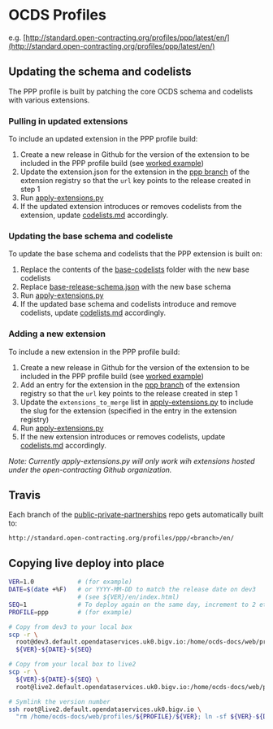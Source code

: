 # OCDS Profiles

e.g. [http://standard.open-contracting.org/profiles/ppp/latest/en/](http://standard.open-contracting.org/profiles/ppp/latest/en/)

## Updating the schema and codelists

The PPP profile is built by patching the core OCDS schema and codelists with various extensions.

### Pulling in updated extensions

To include an updated extension in the PPP profile build:

1. Create a new release in Github for the version of the extension to be included in the PPP profile build (see [worked example](../deployment/standard-live/#to-pin-extensions-worked-example))
1. Update the extension.json for the extension in the [ppp branch](https://github.com/open-contracting/extension_registry/tree/ppp) of the extension registry so that the `url` key points to the release created in step 1
1. Run [apply-extensions.py](https://github.com/open-contracting/public-private-partnerships/blob/master/schema/apply-extensions.py)
1. If the updated extension introduces or removes codelists from the extension, update [codelists.md](https://github.com/open-contracting/public-private-partnerships/blob/master/docs/reference/codelists.md) accordingly.

### Updating the base schema and codeliste

To update the base schema and codelists that the PPP extension is built on:

1. Replace the contents of the [base-codelists](https://github.com/open-contracting/public-private-partnerships/tree/master/schema/base-codelists) folder with the new base codelists
1. Replace [base-release-schema.json](https://github.com/open-contracting/public-private-partnerships/blob/master/schema/base-release-schema.json) with the new base schema
1. Run [apply-extensions.py](https://github.com/open-contracting/public-private-partnerships/blob/master/schema/apply-extensions.py)
1. If the updated base schema and codelists introduce and remove codelists, update [codelists.md](https://github.com/open-contracting/public-private-partnerships/blob/master/docs/reference/codelists.md) accordingly.

### Adding a new extension

To include a new extension in the PPP profile build:

1. Create a new release in Github for the version of the extension to be included in the PPP profile build (see [worked example](../deployment/standard-live/#pinning-extensions-worked-example))
1. Add an entry for the extension in the [ppp branch](https://github.com/open-contracting/extension_registry/tree/ppp) of the extension registry so that the `url` key points to the release created in step 1
1. Update the `extensions_to_merge` list in [apply-extensions.py](https://github.com/open-contracting/public-private-partnerships/blob/master/schema/apply-extensions.py) to include the slug for the extension (specified in the entry in the extension registry)
1. Run [apply-extensions.py](https://github.com/open-contracting/public-private-partnerships/blob/master/schema/apply-extensions.py)
1. If the new extension introduces or removes codelists, update [codelists.md](https://github.com/open-contracting/public-private-partnerships/blob/master/docs/reference/codelists.md) accordingly.

*Note: Currently apply-extensions.py will only work wih extensions hosted under the open-contracting Github organization.*

## Travis

Each branch of the [public-private-partnerships](https://github.com/open-contracting/public-private-partnerships) repo gets automatically built to:

`http://standard.open-contracting.org/profiles/ppp/<branch>/en/`

## Copying live deploy into place

```bash
VER=1.0            # (for example)
DATE=$(date +%F)   # or YYYY-MM-DD to match the release date on dev3
                   # (see ${VER}/en/index.html)
SEQ=1              # To deploy again on the same day, increment to 2 etc
PROFILE=ppp        # (for example)

# Copy from dev3 to your local box
scp -r \
  root@dev3.default.opendataservices.uk0.bigv.io:/home/ocds-docs/web/profiles/${PROFILE}/${VER} \
  ${VER}-${DATE}-${SEQ}

# Copy from your local box to live2
scp -r \
  ${VER}-${DATE}-${SEQ} \
  root@live2.default.opendataservices.uk0.bigv.io:/home/ocds-docs/web/profiles/${PROFILE}/

# Symlink the version number
ssh root@live2.default.opendataservices.uk0.bigv.io \
  "rm /home/ocds-docs/web/profiles/${PROFILE}/${VER}; ln -sf ${VER}-${DATE}-${SEQ} /home/ocds-docs/web/profiles/${PROFILE}/${VER}"
```
